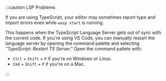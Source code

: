 :::caution LSP Problems

If you are using TypeScript, your editor may sometimes report type and import errors even while `wasp start` is running.

This happens when the TypeScript Language Server gets out of sync with the current code.
If you're using VS Code, you can manually restart the language server by opening the command palette and selecting _"TypeScript: Restart TS Server."_
Open the command pallete with:
 - `Ctrl` + `Shift` + `P` if you're on Windows or Linux.
 - `Cmd` + `Shift` + `P` if you're on a Mac.

:::
